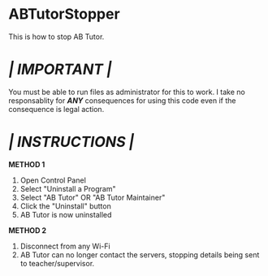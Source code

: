 # ABTutorStopper
This is how to stop AB Tutor.

# _| IMPORTANT |_
You must be able to run files as administrator for this to work. I take no responsablity for **_ANY_** consequences for using this code even if the consequence is legal action.

# _| INSTRUCTIONS |_

**METHOD 1**
1. Open Control Panel
2. Select "Uninstall a Program"
3. Select "AB Tutor" OR "AB Tutor Maintainer"
4. Click the "Uninstall" button
5. AB Tutor is now uninstalled

**METHOD 2**
1. Disconnect from any Wi-Fi
2. AB Tutor can no longer contact the servers, stopping details being sent to teacher/supervisor.
